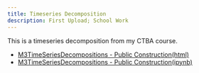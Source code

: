 ```yaml
---
title: Timeseries Decomposition
description: First Upload; School Work
---
```


This is a timeseries decomposition from my CTBA course.
- [M3TimeSeriesDecompositions - Public Construction(html)](https://github.com/Thshovler/Thshovler.github.io/blob/master/initial_setup/M3TimeSeriesDecompositions%20-%20Public%20Construction.html)
- [M3TimeSeriesDecompositions - Public Construction(ipynb)](https://github.com/Thshovler/Thshovler.github.io/blob/master/initial_setup/M3TimeSeriesDecompositions%20-%20Public%20Construction.ipynb)
